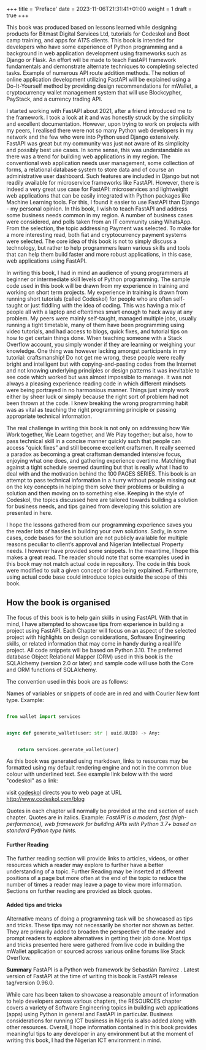 +++
title = 'Preface'
date = 2023-11-06T21:31:41+01:00
weight = 1
draft = true
+++


This book was produced based on lessons learned while designing products for Bitmast Digital Services Ltd, tutorials for
Codeskol and Boot camp training, and apps for A17S clients. This book is intended for developers who have some
experience of Python programming and a background in web application development using frameworks such as Django or
Flask. An effort will be made to teach FastAPI framework fundamentals and demonstrate alternate techniques to completing
selected tasks. Example of numerous API route addition methods. The notion of online application development utilizing
FastAPI will be explained using a Do-It-Yourself method by providing design recommendations for mWallet, a
cryptocurrency wallet management system that will use Blockcypher, PayStack, and a currency trading API.

I started working with FastAPI about 2021, after a friend introduced me to the framework. I took a look at it and was
honestly struck by the simplicity and excellent documentation. However, upon trying to work on projects with my peers, I
realised there were not so many Python web developers in my network and the few who were into Python used Django
extensively. FastAPI was great but my community was just not aware of its simplicity and possibly best use cases. In
some sense, this was understandable as there was a trend for building web applications in my region. The conventional
web application needs user management, some collection of forms, a relational database system to store data and of
course an administrative user dashboard. Such features are included in Django but not readily available for microservice
frameworks like FastAPI. However, there is indeed a very great use case for FastAPI: microservices and lightweight web
applications that can be easily integrated with Python packages like Machine Learning tools. For this, I found it easier
to use FastAPI than Django - my personal opinion. In this book, I wish to teach FastAPI and address some business needs
common in my region. A number of business cases were considered, and polls taken from an IT community using WhatsApp.
From the selection, the topic addressing Payment was selected. To make for a more interesting read, both fiat and
cryptocurrency payment systems were selected. The core idea of this book is not to simply discuss a technology, but
rather to help programmers learn various skills and tools that can help them build faster and more robust applications,
in this case, web applications using FastAPI.

In writing this book, I had in mind an audience of young programmers at beginner or intermediate skill levels of Python
programming. The sample code used in this book will be drawn from my experience in training and working on short term
projects. My experience in training is drawn from running short tutorials (called Codeskol) for people who are often
self-taught or just fiddling with the idea of coding. This was having a mix of people all with a laptop and oftentimes
smart enough to hack away at any problem. My peers were mainly self-taught, managed multiple jobs, usually running a
tight timetable, many of them have been programming using video tutorials, and had access to blogs, quick fixes, and
tutorial tips on how to get certain things done. When teaching someone with a Stack Overflow account, you simply wonder
if they are learning or weighing your knowledge. One thing was however lacking amongst participants in my tutorial:
craftsmanship! Do not get me wrong, these people were really bright and intelligent but with copying-and-pasting codes
from the Internet and not knowing underlying principles or design patterns it was inevitable to see code which worked
but was almost impossible to manage. It was not always a pleasing experience reading code in which different mindsets
were being portrayed in no harmonious manner. Things just simply work either by sheer luck or simply because the right
sort of problem had not been thrown at the code. I knew breaking the wrong programming habit was as vital as teaching
the right programming principle or passing appropriate technical information.

The real challenge in writing this book is not only on addressing how We Work together, We Learn together, and We Play
together; but also, how to pass technical skill in a concise manner quickly such that people can access “quick fixes”
and still become excellent craftsmen. It really seemed a paradox as becoming a great craftsman demanded intensive focus,
enjoying what one does, and gathering experience overtime. Matching that against a tight schedule seemed daunting but
that is really what I had to deal with and the motivation behind the 100 PAGES SERIES. This book is an attempt to pass
technical information in a hurry without people missing out on the key concepts in helping them solve their problems or
building a solution and then moving on to something else. Keeping in the style of Codeskol, the topics discussed here
are tailored towards building a solution for business needs, and tips gained from developing this solution are presented
in here.

I hope the lessons gathered from our programming experience saves you the reader lots of hassles in building your own
solutions. Sadly, in some cases, code bases for the solution are not publicly available for multiple reasons peculiar to
client’s approval and Nigerian Intellectual Property needs. I however have provided some snippets. In the meantime, I
hope this makes a great read. The reader should note that some examples used in this book may not match actual code in
repository. The code in this book were modified to suit a given concept or idea being explained. Furthermore, using
actual code base could introduce topics outside the scope of this book.

## How the book is organised

The focus of this book is to help gain skills in using FastAPI. With that in mind, I have attempted to showcase tips
from experience in building a project using FastAPI. Each Chapter will focus on an aspect of the selected project with
highlights on design considerations, Software Engineering skills, or related information that may come in handy during a
real life project. All code snippets will be based on Python 3.10. The preferred database Object Relational Mapper (ORM)
used in this book is the SQLAlchemy (version 2.0 or later) and sample code will use both the Core and ORM functions of
SQLAlchemy.

The convention used in this book are as follows:

Names of variables or snippets of code are in red and with Courier New font type. Example:

~~~python

from wallet import services


async def generate_wallet(user: str | uuid.UUID) -> Any:


    return services.generate_wallet(user)

~~~

As this book was generated using markdown, links to resources may be formatted using my default rendering engine and not
in the common blue colour with underlined text. See example link below with the word "codeskol" as a link:

visit [codeskol](http://www.codeskol.com/blog) directs you to web page at URL http://www.codeskol.com/blog

Quotes in each chapter will normally be provided at the end section of each chapter. Quotes are in italics. Example:
*FastAPI is a modern, fast (high-performance), web framework for building APIs with Python 3.7+ based on standard Python
type hints.*

#### Further Reading

The further reading section will provide links to articles, videos, or other resources which a reader may explore to
further have a better understanding of a topic. Further Reading may be inserted at different positions of a page but
more often at the end of the topic to reduce the number of times a reader may leave a page to view more information.
Sections on further reading are provided as block quotes.

#### Added tips and tricks

Alternative means of doing a programming task will be showcased as tips and tricks. These tips may not necessarily be
shorter nor shown as better. They are primarily added to broaden the perspective of the reader and prompt readers to
explore alternatives in getting their job done. Most tips and tricks presented here were gathered from live code in
building the mWallet application or sourced across various online forums like Stack Overflow.

**Summary**
FastAPI is a Python web framework by Sebastián Ramírez . Latest version of FastAPI at the time of writing this book is
FastAPI release tag/version 0.96.0.

While care has been taken to showcase a reasonable amount of information to help developers across various chapters, the
RESOURCES chapter covers a variety of Software Engineering topics in building web applications (apps) using Python in
general and FastAPI in particular. Business considerations for running ICT business in Nigeria is also added along with
other resources. Overall, I hope information contained in this book provides meaningful tips to any developer in any
environment but at the moment of writing this book, I had the Nigerian ICT environment in mind.


